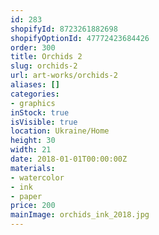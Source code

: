 ```yaml
---
id: 283
shopifyId: 8723261882698
shopifyOptionId: 47772423684426
order: 300
title: Orchids 2
slug: orchids-2
url: art-works/orchids-2
aliases: []
categories:
- graphics
inStock: true
isVisible: true
location: Ukraine/Home
height: 30
width: 21
date: 2018-01-01T00:00:00Z
materials:
- watercolor
- ink
- paper
price: 200
mainImage: orchids_ink_2018.jpg
---
```

